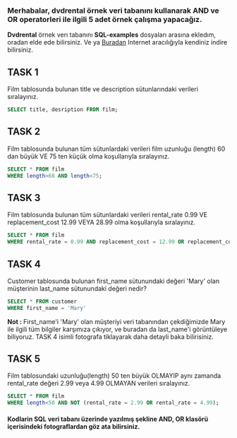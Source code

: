 ### Merhabalar, **dvdrental** örnek veri tabanını kullanarak **AND** ve **OR** operatorleri ile ilgili 5 adet örnek çalışma yapacağız. 
**Dvdrental** örnek verı tabanını **SQL-examples** dosyaları arasına ekledım, oradan elde ede bilirsiniz. Ve ya [Buradan](https://www.postgresqltutorial.com/postgresql-getting-started/postgresql-sample-database/) Internet aracılığıyla kendiniz indire bilirsiniz.
## TASK 1 
Film tablosunda bulunan title ve description sütunlarındaki verileri sıralayınız.
```Sql
SELECT title, desription FROM film;
```

## TASK 2
Film tablosunda bulunan tüm sütunlardaki verileri film uzunluğu (length) 60 dan büyük VE 75 ten küçük olma koşullarıyla sıralayınız.
```Sql
SELECT * FROM film
WHERE length>60 AND length<75;
```

## TASK 3
Film tablosunda bulunan tüm sütunlardaki verileri rental_rate 0.99 VE replacement_cost 12.99 VEYA 28.99 olma koşullarıyla sıralayınız.
```Sql
SELECT * FROM film
WHERE rental_rate = 0.99 AND replacement_cost = 12.99 OR replacement_cost = 28.99
```

## TASK 4
Customer tablosunda bulunan first_name sütunundaki değeri 'Mary' olan müşterinin last_name sütunundaki değeri nedir?
```Sql
SELECT * FROM customer
WHERE first_name = 'Mary'
```
**Not :** First_name'i 'Mary' olan müşteriyi veri tabanından çekdiğimizde Mary ile ilgili tüm bilgiler karşımıza çıkıyor, ve buradan da last_name'i görüntüleye biliyoruz. TASK 4 isimli fotografa tiklayarak daha detayli baka bilirisiniz.


## TASK 5
Film tablosundaki uzunluğu(length) 50 ten büyük OLMAYIP aynı zamanda rental_rate değeri 2.99 veya 4.99 OLMAYAN verileri sıralayınız.
```Sql
SELECT * FROM film
WHERE length<50 AND NOT (rental_rate = 2.99 OR rental_rate = 4.99);
```

#### Kodlarin SQL veri tabanı üzerinde yazılmış şekline **AND, OR** klasörü içerisindeki fotograflardan göz ata bilirsiniz.
